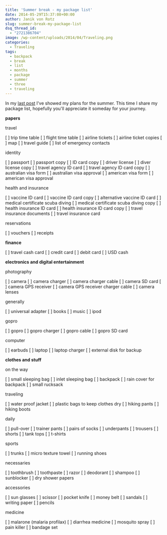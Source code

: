 ```yaml
---
title: 'Summer break - my package list'
date: 2014-05-29T15:37:08+00:00
author: Janik von Rotz
slug: summer-break-my-package-list
dsq_thread_id:
  - "2721386704"
image: /wp-content/uploads/2014/04/Traveling.png
categories:
  - Traveling
tags:
  - backpack
  - break
  - list
  - months
  - package
  - summer
  - three
  - traveling
---
```

In my <a href="https://janikvonrotz.ch/2014/05/29/summer-break/" title="Summer break">last post</a> I've showed my plans for the summer. This time I share my package list, hopefully you'll appreciate it someday for your journey.
<!--more-->
**papers**

travel

[ ] trip time table
[ ] flight time table
[ ] airline tickets
[ ] airline ticket copies
[ ] map
[ ] travel guide
[ ] list of emergency contacts

identity

[ ] passport
[ ] passport copy
[ ] ID card copy
[ ] driver license
[ ] diver license copy
[ ] travel agency ID card
[ ] travel agency ID card copy
[ ] australian visa form
[ ] australian visa approval
[ ] american visa form
[ ] american visa approval

health and insurance

[ ] vaccine ID card 
[ ] vaccine ID card copy
[ ] alternative vaccine ID card 
[ ] medical certificate scuba diving
[ ] medical certificate scuba diving copy
[ ] health insurance ID card
[ ] health insurance ID card copy
[ ] travel insurance documents
[ ] travel insurance card

reservations

[ ] vouchers
[ ] receipts

**finance**

[ ] travel cash card
[ ] credit card
[ ] debit card
[ ] USD cash

**electronics and digital entertainment**

photography

[ ] camera
[ ] camera charger
[ ] camera charger cable
[ ] camera SD card
[ ] camera GPS receiver
[ ] camera GPS receiver charger cable
[ ] camera lenses

generally

[ ] universal adapter
[ ] books
[ ] music 
[ ] ipod

gopro

[ ] gopro
[ ] gopro charger
[ ] gopro cable
[ ] gopro SD card

computer

[ ] earbuds
[ ] laptop
[ ] laptop charger
[ ] external disk for backup

**clothes and stuff**

on the way

[ ] small sleeping bag
[ ] inlet sleeping bag
[ ] backpack
[ ] rain cover for backpack
[ ] small rucksack

traveling

[ ] water proof jacket
[ ] plastic bags to keep clothes dry
[ ] hiking pants
[ ] hiking boots

daily

[ ] pull-over
[ ] trainer pants
[ ] pairs of socks
[ ] underpants
[ ] trousers
[ ] shorts
[ ] tank tops
[ ] t-shirts

sports

[ ] trunks
[ ] micro texture towel
[ ] running shoes

necessaries

[ ] toothbrush
[ ] toothpaste
[ ] razor
[ ] deodorant
[ ] shampoo
[ ] sunblocker
[ ] dry shower papers

accessories

[ ] sun glasses
[ ] scissor
[ ] pocket knife
[ ] money belt
[ ] sandals
[ ] writing paper
[ ] pencils

medicine

[ ] malarone (malaria profilax)
[ ] diarrhea medicine
[ ] mosquito spray
[ ] pain killer
[ ] bandage set
